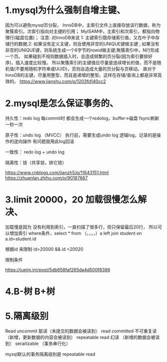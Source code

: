 # 1.mysql为什么强制自增主键、

因为可以避免mysql页分裂，
InnoDB中，主索引文件上直接存放该行数据，称为聚簇索引。次索引指向对主键的引用；
MyISAM中，主索引和次索引，都指向物理行(磁盘位置)；
注意: 对InnoDB来说
1: 主键索引既存储索引值，又在叶子中存储行的数据;2: 如果没有定义主键，则会使用非空的UNIQUE键做主键 ; 
如果没有非空的UNIQUE键，则系统生成一个6字节的rowid做主键;聚簇索引中，N行形成一个页。
如果碰到不规则数据插入时，会造成频繁的页分裂(因为索引要排好序)，插入速度比较慢。
所以聚簇索引的主键值应尽量是连续增长的值，而不是随机值(不要用随机字符串或UUID)，否则会造成大量的页分裂与页移动。
故对于InnoDB的主键，尽量用整型，而且是递增的整型。这样在存储/查询上都是非常高效的。
https://www.jianshu.com/p/1203fd140cc2

# 2.mysql是怎么保证事务的、

持久性：redo log 
每commit时 都会生成一个redolog，buffer->磁盘 fsync刷新 一秒一次

原子性：undo log （MVCC）
执行前，需要生成undo log 逻辑log，记录的是操作的逆向操作
有问题就用此log回滚

一致性： redo log + undo log

隔离性：锁（共享锁，排它锁）

https://www.cnblogs.com/jianzh5/p/11643151.html
https://zhuanlan.zhihu.com/p/90187667

# 3.limit 20000，20 加载很慢怎么解决、

加载慢是因为 没有利用到索引，一直扫描了很多行，但只保留最后20行，
所以可以增加索引 where条件，select * from （，，，，）a left join student on a.id=student.id 

根据id 来限制
id>20000 && id <20020

限制条件

https://juejin.im/post/5db658faf265da4d500f8386

# 4.B-树 B+树

# 5.隔离级别
Read uncommit 脏读（未提交的数据会被读到）
read committed 不可重复读（新增，更新数据的内容会被读到）
repeatable read 幻读 （新增的数据会被读到）
serailizable （事务串行化）

mysql默认的事务隔离级别是 repeatable read